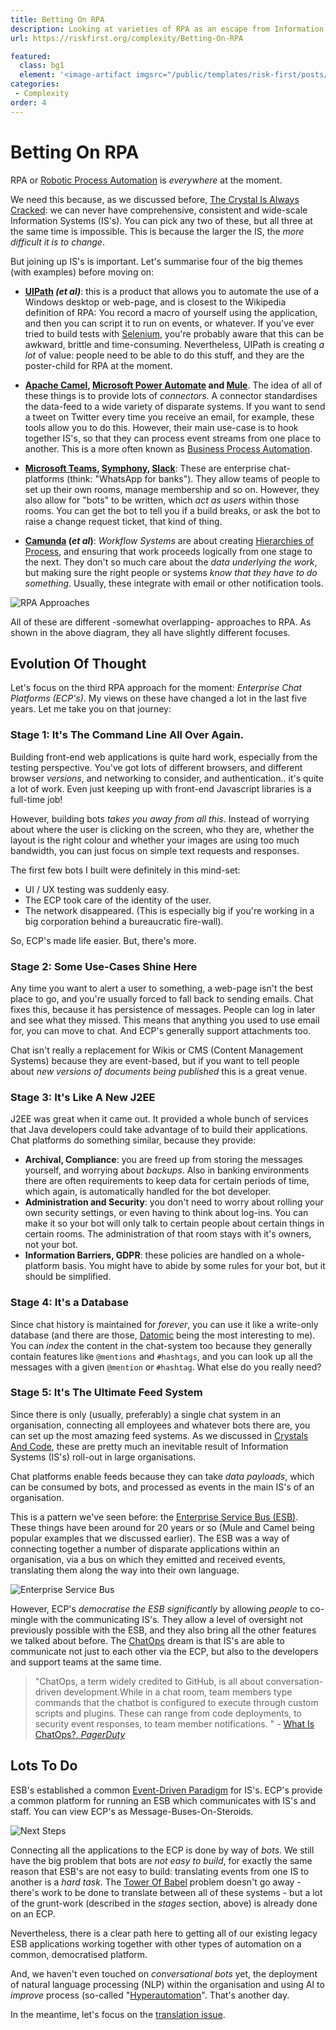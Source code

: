 ```yaml
---
title: Betting On RPA
description: Looking at varieties of RPA as an escape from Information Sytsem incompatibility.
url: https://riskfirst.org/complexity/Betting-On-RPA

featured: 
  class: bg1
  element: '<image-artifact imgsrc="/public/templates/risk-first/posts/bot.svg">Betting On RPA</image-artifact>'
categories:
 - Complexity
order: 4
---
```


# Betting On RPA

RPA or [Robotic Process Automation](https://en.wikipedia.org/wiki/Robotic_process_automation) is _everywhere_ at the moment.  

We need this because, as we discussed before, [The Crystal Is Always Cracked](Crystals-And-Code.md):  we can never have comprehensive, consistent and wide-scale Information Systems (IS's).   You can pick any two of these, but all three at the same time is impossible.  This is because the larger the IS, the _more difficult it is to change_.

But joining up IS's is important.  Let's summarise four of the big themes (with examples) before moving on:

- **[UIPath](https://www.uipath.com) _(et al)_**:  this is a product that allows you to automate the use of a Windows desktop or web-page, and is closest to the Wikipedia definition of RPA:  You record a macro of yourself using the application, and then you can script it to run on events, or whatever.  If you've ever tried to build tests with [Selenium](https://en.wikipedia.org/wiki/Selenium_(software)), you're probably aware that this can be awkward, brittle and time-consuming.   Nevertheless, UIPath is creating _a lot_ of value:  people need to be able to do this stuff, and they are the poster-child for RPA at the moment.

- **[Apache Camel](http://camel.apache.org), [Microsoft Power Automate](https://us.flow.microsoft.com/en-us/) and [Mule](https://www.mulesoft.com)**.  The idea of all of these things is to provide lots of _connectors_.  A connector standardises the data-feed to a wide variety of disparate systems.   If you want to send a tweet on Twitter every time you receive an email, for example, these tools allow you to do this.  However, their main use-case is to hook together IS's, so that they can process event streams from one place to another.   This is a more often known as [Business Process Automation](https://en.wikipedia.org/wiki/Business_process_automation). 

- **[Microsoft Teams](https://products.office.com/en-US/microsoft-teams/group-chat-software), [Symphony](https://symphony.com), [Slack](https://slack.com)**:  These are enterprise chat-platforms (think: "WhatsApp for banks"). They allow teams of people to set up their own rooms, manage membership and so on.  However, they also allow for "bots" to be written, which _act as users_ within those rooms.  You can get the bot to tell you if a build breaks, or ask the bot to raise a change request ticket, that kind of thing.

- **[Camunda](https://camunda.com/download/) (_et al_)**: _Workflow Systems_ are about creating [Hierarchies of Process](Towers-Of-Abstraction.md), and ensuring that work proceeds logically from one stage to the next.  They don't so much care about the _data underlying the work_, but making sure the right people or systems _know that they have to do something_.  Usually, these integrate with email or other notification tools.

![RPA Approaches](/images/complexity/rpa-1.png)

All of these are different -somewhat overlapping- approaches to RPA.  As shown in the above diagram, they all have slightly different focuses. 

## Evolution Of Thought

Let's focus on the third RPA approach for the moment:  _Enterprise Chat Platforms (ECP's)_.  My views on these have changed a lot in the last five years.  Let me take you on that journey:

### Stage 1:  It's The Command Line All Over Again.

Building front-end web applications is quite hard work, especially from the testing perspective.   You've got lots of different browsers, and different browser _versions_, and networking to consider, and authentication.. it's quite a lot of work.  Even just keeping up with front-end Javascript libraries is a full-time job!

However, building bots _takes you away from all this_.  Instead of worrying about where the user is clicking on the screen, who they are, whether the layout is the right colour and whether your images are using too much bandwidth, you can just focus on simple text requests and responses.

The first few bots I built were definitely in this mind-set:  

 - UI / UX testing was suddenly easy.  
 - The ECP took care of the identity of the user.
 - The network disappeared.  (This is especially big if you're working in a big corporation behind a bureaucratic fire-wall).

So, ECP's made life easier.   But, there's more.

### Stage 2:  Some Use-Cases Shine Here

Any time you want to alert a user to something, a web-page isn't the best place to go, and you're usually forced to fall back to sending emails.   Chat fixes this, because it has persistence of messages.  People can log in later and see what they missed.   This means that anything you used to use email for, you can move to chat.  And ECP's generally support attachments too.

Chat isn't really a replacement for Wikis or CMS (Content Management Systems) because they are event-based, but if you want to tell people about _new versions of documents being published_ this is a great venue.

### Stage 3:  It's Like A New J2EE

J2EE was great when it came out.  It provided a whole bunch of services that Java developers could take advantage of to build their applications.   
Chat platforms do something similar, because they provide:

- **Archival, Compliance**:  you are freed up from storing the messages yourself, and worrying about _backups_.  Also in banking environments there are often requirements to keep data for certain periods of time, which again, is automatically handled for the bot developer.
- **Administration and Security**:  you don't need to worry about rolling your own security settings, or even having to think about log-ins.  You can make it so your bot will only talk to certain people about certain things in certain rooms.  The administration of that room stays with it's owners, not your bot.
- **Information Barriers, GDPR**: these policies are handled on a whole-platform basis.  You might have to abide by some rules for your bot, but it should be simplified.

### Stage 4:  It's a Database

Since chat history is maintained for _forever_, you can use it like a write-only database (and there are those, [Datomic](http://datomic.com) being the most interesting to me).  You can _index_ the content in the chat-system too because they generally contain features like `@mentions` and `#hashtags`, and you can look up all the messages with a given `@mention` or `#hashtag`.  What else do you really need?

### Stage 5:  It's The Ultimate Feed System

Since there is only (usually, preferably) a single chat system in an organisation, connecting all employees and whatever bots there are, you can set up the most amazing feed systems.  As we discussed in [Crystals And Code](Crystals-And-Code.md), these are pretty much an inevitable result of Information Systems (IS's) roll-out in large organisations.

Chat platforms enable feeds because they can take _data payloads_, which can be consumed by bots, and processed as events in the main IS's of an organisation.

This is a pattern we've seen before:  the [Enterprise Service Bus (ESB)](https://en.wikipedia.org/wiki/Enterprise_service_bus).  These things have been around for 20 years or so (Mule and Camel being popular examples that we discussed earlier).  The ESB was a way of connecting together a number of disparate applications within an organisation, via a bus on which they emitted and received events, translating them along the way into their own language.

![Enterprise Service Bus](/images/complexity/esb.png)

However, ECP's _democratise the ESB significantly_ by allowing _people_ to co-mingle with the communicating IS's.  They allow a level of oversight not previously possible with the ESB, and they also bring all the other features we talked about before.   The [ChatOps](https://www.pagerduty.com/blog/what-is-chatops/) dream is that IS's are able to communicate not just to each other via the ECP, but also to the developers and support teams at the same time.

> "ChatOps, a term widely credited to GitHub, is all about conversation-driven development.While in a chat room, team members type commands that the chatbot is configured to execute through custom scripts and plugins. These can range from code deployments, to security event responses, to team member notifications. " - [What Is ChatOps?, _PagerDuty_](https://www.pagerduty.com/blog/what-is-chatops/)

## Lots To Do

ESB's established a common [Event-Driven Paradigm](https://en.wikipedia.org/wiki/Event-driven_architecture) for IS's.  ECP's provide a common platform for running an ESB which communicates with IS's and staff.  You can view ECP's as Message-Buses-On-Steroids.  

![Next Steps](/images/complexity/rpa-2.png)

Connecting all the applications to the ECP is done by way of _bots_.  We still have the big problem that bots are _not easy to build_, for exactly the same reason that ESB's are not easy to build:  translating events from one IS to another is a _hard task_.  The [Tower Of Babel](Towers-Of-Abstraction.md) problem doesn't go away - there's work to be done to translate between all of these systems - but a lot of the grunt-work (described in the _stages_ section, above) is already done on an ECP.

Nevertheless, there is a clear path here to getting all of our existing legacy ESB applications working together with other types of automation on a common, democratised platform.

And, we haven't even touched on _conversational bots_ yet, the deployment of natural language processing (NLP) within the organisation and using AI to _improve_ process (so-called "[Hyperautomation](https://en.wikipedia.org/wiki/Robotic_process_automation#Hyperautomation)".  That's another day.

In the meantime, let's focus on the [translation issue](SAME.md).

